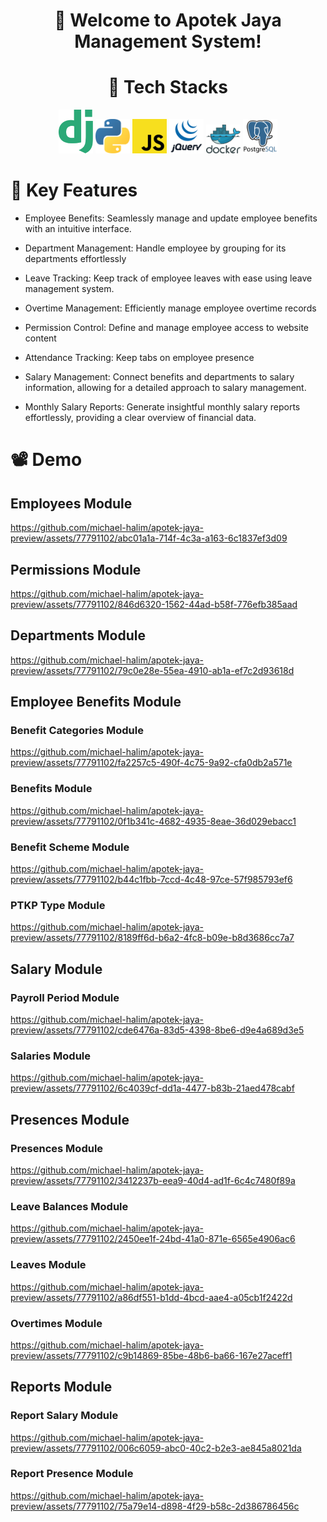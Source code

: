 <h1 align="center">
🚀 Welcome to Apotek Jaya Management System!
</h1>
<h1 align="center">
🔧 Tech Stacks
</h1>

<div align="center">
  <img width="55" src="svg/django.svg"/>
  <img width="55" src="svg/python.svg"/>
  <img width="55" src="svg/javascript.svg"/>
  <img width="55" src="svg/jquery.svg"/>
  <img width="55" src="svg/docker.svg"/>
  <img width="55" src="svg/postgresql.svg"/>
</div>

# 🌟 Key Features

- Employee Benefits: Seamlessly manage and update employee benefits with an intuitive interface.

- Department Management: Handle employee by grouping for its departments effortlessly 

- Leave Tracking: Keep track of employee leaves with ease using leave management system.

- Overtime Management: Efficiently manage employee overtime records

- Permission Control: Define and manage employee access to website content

- Attendance Tracking: Keep tabs on employee presence

- Salary Management: Connect benefits and departments to salary information, allowing for a detailed approach to salary management.

- Monthly Salary Reports: Generate insightful monthly salary reports effortlessly, providing a clear overview of financial data.

# 📽 Demo

## Employees Module

https://github.com/michael-halim/apotek-jaya-preview/assets/77791102/abc01a1a-714f-4c3a-a163-6c1837ef3d09

## Permissions Module

https://github.com/michael-halim/apotek-jaya-preview/assets/77791102/846d6320-1562-44ad-b58f-776efb385aad

## Departments Module

https://github.com/michael-halim/apotek-jaya-preview/assets/77791102/79c0e28e-55ea-4910-ab1a-ef7c2d93618d

## Employee Benefits Module

### Benefit Categories Module

https://github.com/michael-halim/apotek-jaya-preview/assets/77791102/fa2257c5-490f-4c75-9a92-cfa0db2a571e

### Benefits Module

https://github.com/michael-halim/apotek-jaya-preview/assets/77791102/0f1b341c-4682-4935-8eae-36d029ebacc1

### Benefit Scheme Module

https://github.com/michael-halim/apotek-jaya-preview/assets/77791102/b44c1fbb-7ccd-4c48-97ce-57f985793ef6

### PTKP Type Module

https://github.com/michael-halim/apotek-jaya-preview/assets/77791102/8189ff6d-b6a2-4fc8-b09e-b8d3686cc7a7

## Salary Module

### Payroll Period Module

https://github.com/michael-halim/apotek-jaya-preview/assets/77791102/cde6476a-83d5-4398-8be6-d9e4a689d3e5

### Salaries Module

https://github.com/michael-halim/apotek-jaya-preview/assets/77791102/6c4039cf-dd1a-4477-b83b-21aed478cabf

## Presences Module

### Presences Module

https://github.com/michael-halim/apotek-jaya-preview/assets/77791102/3412237b-eea9-40d4-ad1f-6c4c7480f89a

### Leave Balances Module

https://github.com/michael-halim/apotek-jaya-preview/assets/77791102/2450ee1f-24bd-41a0-871e-6565e4906ac6

### Leaves Module

https://github.com/michael-halim/apotek-jaya-preview/assets/77791102/a86df551-b1dd-4bcd-aae4-a05cb1f2422d

### Overtimes Module

https://github.com/michael-halim/apotek-jaya-preview/assets/77791102/c9b14869-85be-48b6-ba66-167e27aceff1

## Reports Module

### Report Salary Module

https://github.com/michael-halim/apotek-jaya-preview/assets/77791102/006c6059-abc0-40c2-b2e3-ae845a8021da

### Report Presence Module

https://github.com/michael-halim/apotek-jaya-preview/assets/77791102/75a79e14-d898-4f29-b58c-2d386786456c











